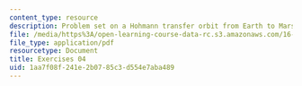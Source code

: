 ```yaml
---
content_type: resource
description: Problem set on a Hohmann transfer orbit from Earth to Mars.
file: /media/https%3A/open-learning-course-data-rc.s3.amazonaws.com/16-346-astrodynamics-fall-2008/1aa7f08f241e2b0785c3d554e7aba489_ex_04.pdf
file_type: application/pdf
resourcetype: Document
title: Exercises 04
uid: 1aa7f08f-241e-2b07-85c3-d554e7aba489
---
```

